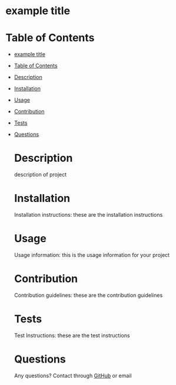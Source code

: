 # example title

  # Table of Contents
- [example title](#example-title)
- [Table of Contents](#table-of-contents)
- [Description](#description)
- [Installation](#installation)
- [Usage](#usage)
- [Contribution](#contribution)
- [Tests](#tests)
- [Questions](#questions)

  # Description
  description of project 

  # Installation
  Installation instructions: these are the installation instructions
 
  # Usage
  Usage information: this is the usage information for your project

  # Contribution
  Contribution guidelines: these are the contribution guidelines

  # Tests
  Test Instructions: these are the test instructions

  # Questions
  Any questions? Contact through <a href='https://github.com/username'>GitHub</a> or email
